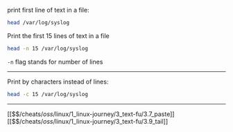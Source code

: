 print first line of text in a file:

``` bash
head /var/log/syslog
```

Print the first 15 lines of text in a file

``` bash
head -n 15 /var/log/syslog
```

`-n` flag stands for number of lines

---
Print by characters instead of lines:

``` bash
head -c 15 /var/log/syslog
```

---
[[$$$/$cheats/$oss/$linux/1_linux-journey/3_text-fu/3.7_paste]]
[[$$$/$cheats/$oss/$linux/1_linux-journey/3_text-fu/3.9_tail]]